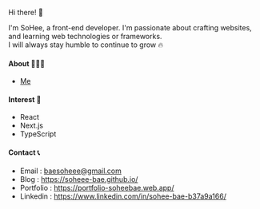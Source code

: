 Hi there! 🐤 

I'm SoHee, a front-end developer. I'm passionate about crafting websites, and learning web technologies or frameworks. </br>
I will always stay humble to continue to grow 🔥

#### About 🙋🏻‍♀️
- [Me](https://soheedev.notion.site/2ef5ab86c81a4609b932a19126f0146f?pvs=4)

#### Interest 👀
- React
- Next.js
- TypeScript

#### Contact 📞
- Email : baesoheee@gmail.com
- Blog : https://soheee-bae.github.io/
- Portfolio : https://portfolio-soheebae.web.app/
- Linkedin : https://www.linkedin.com/in/sohee-bae-b37a9a166/

